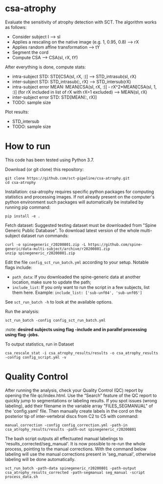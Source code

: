 # csa-atrophy

Evaluate the sensitivity of atrophy detection with SCT. The algorithm works as follows:
- Consider subject I --> sI
- Applies a rescaling on the native image (e.g. 1, 0.95, 0.8) --> rX
- Applies random affine transformation --> tY
- Segment the cord
- Compute CSA --> CSA(sI, rX, tY)

After everything is done, compute stats:
- intra-subject STD: STD[CSA(sI, rX, :)] --> STD_intrasub(sI, rX)
- inter-subject STD: STD_intrasub(:, rX) --> STD_intersub(rX)
- intra-subject error MEAN: MEAN[CSA(sI, rX, :)] - rX^2*MEAN[CSA(sI, 1, :)] (for rX included in list of rX with rX=1 excluded)
  --> MEAN(sI, rX)
- inter-subject error STD: STD[MEAN(:, rX)]
- TODO: sample size

Plot results:
- STD_intersub
- TODO: sample size

# How to run

This code has been tested using Python 3.7.

Download (or git clone) this repository:
~~~
git clone https://github.com/sct-pipeline/csa-atrophy.git
cd csa-atrophy
~~~
Installation:
csa-atrophy requires specific python packages for computing statistics and processing images. If not already present on the computer's python environment such packages will automatically be installed by running pip command:
~~~
pip install -e .
~~~

Fetch dataset:
Suggested testing dataset must be downloaded from "Spine Generic Public Database". To download latest version of the whole multi-subject dataset run commands:
~~~
curl -o spinegeneric_r20200801.zip -L https://github.com/spine-generic/data-multi-subject/archive/r20200801.zip
unzip spinegeneric_r20200801.zip
~~~

Edit the file `config_sct_run_batch.yml` according to your setup. Notable flags include:
- `path_data`: If you downloaded the spine-generic data at another location, make sure to update the path;
- `include_list`: If you only want to run the script in a few subjects, list them here. Example: 
  `include_list: ['sub-unf04', 'sub-unf05']`

See `sct_run_batch -h` to look at the available options.

Run the analysis:
~~~
sct_run_batch -config config_sct_run_batch.yml
~~~

:note: **desired subjects using flag -include and in parallel processing using flag -jobs.**

To output statistics, run in Dataset
~~~
csa_rescale_stat -i csa_atrophy_results/results -o csa_atrophy_results -config config_script.yml -v
~~~

# Quality Control

After running the analysis, check your Quality Control (QC) report by opening the file qc/index.html. Use the “Search” feature of the QC report to quickly jump to segmentations or labeling results. If you spot issues (wrong labeling), add their filename in the variable array "FILES_SEGMANUAL" of the 'config.yaml' file. Then manually create labels in the cord on the posterior tip of inter-vertebral discs from C2 to C5 with command:
~~~
manual_correction -config config_correction.yml -path-in csa_atrophy_results/results -path-out spinegeneric_r20200801
~~~
The bash script outputs all effectuated manual labelings to 'results_corrected/seg_manual'.
It is now possible to re-run the whole process, pointing to the manual corrections. With the command below labeling will use the manual corrections present in 'seg_manual', otherwise labeling will be done automatically.
~~~
sct_run_batch -path-data spinegeneric_r20200801 -path-output csa_atrophy_results_corrected -path-segmanual seg_manual -script process_data.sh
~~~
